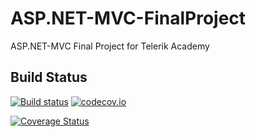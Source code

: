 # ASP.NET-MVC-FinalProject
ASP.NET-MVC Final Project for Telerik Academy

## Build Status

[![Build status](https://ci.appveyor.com/api/projects/status/3pebesusknx35m7n?svg=true)](https://ci.appveyor.com/project/mpenchev86/asp-net-mvc-finalproject)
[![codecov.io](https://codecov.io/github/mpenchev86/ASP.NET-MVC-FinalProject/coverage.svg?branch=master)](https://codecov.io/github/mpenchev86/ASP.NET-MVC-FinalProject?branch=master)

[![Coverage Status](https://coveralls.io/repos/github/mpenchev86/ASP.NET-MVC-FinalProject/badge.svg?branch=master)](https://coveralls.io/github/mpenchev86/ASP.NET-MVC-FinalProject?branch=master)